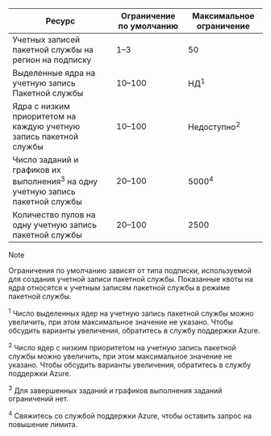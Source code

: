 | **Ресурс** | **Ограничение по умолчанию** | **Максимальное ограничение** |
| --- | --- | --- |
| Учетных записей пакетной службы на регион на подписку | 1–3 |50 |
| Выделенные ядра на учетную запись Пакетной службы | 10–100 | НД<sup>1</sup> |
| Ядра с низким приоритетом на каждую учетную запись пакетной службы | 10–100 | Недоступно<sup>2</sup> |
| Число заданий и графиков их выполнения<sup>3</sup> на одну учетную запись пакетной службы | 20–100 | 5000<sup>4</sup> |
| Количество пулов на одну учетную запись пакетной службы | 20–100 | 2500 |

> [!NOTE]
> Ограничения по умолчанию зависят от типа подписки, используемой для создания учетной записи пакетной службы. Показанные квоты на ядра относятся к учетным записям пакетной службы в режиме пакетной службы.

<sup>1</sup> Число выделенных ядер на учетную запись пакетной службы можно увеличить, при этом максимальное значение не указано. Чтобы обсудить варианты увеличения, обратитесь в службу поддержки Azure.

<sup>2</sup> Число ядер с низким приоритетом на учетную запись пакетной службы можно увеличить, при этом максимальное значение не указано. Чтобы обсудить варианты увеличения, обратитесь в службу поддержки Azure.

<sup>3</sup> Для завершенных заданий и графиков выполнения заданий ограничений нет.

<sup>4</sup> Свяжитесь со службой поддержки Azure, чтобы оставить запрос на повышение лимита.
